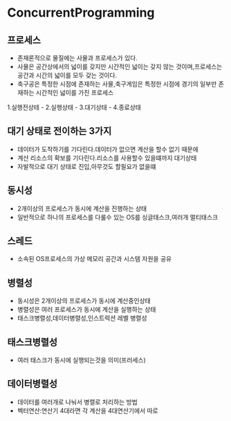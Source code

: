 # ConcurrentProgramming

## 프로세스
- 존재론적으로 물질에는 사물과 프로세스가 있다.
- 사물은 공간상에서의 넓이를 갖지만 시간적인 넓이는 갖지 않는 것이며,프로세스는 공간과 시간의 넓이를 모두 갖는 것이다.
- 축구공은 특정한 시점에 존재하는 사물,축구게임은 특정한 시점에 경기의 일부만 존재하는 시간적인 넓이를 가진 프로세스

1.실행전상테 - 2.실행상태 - 3.대기상태 - 4.종료상태
## 대기 상태로 전이하는 3가지
- 데이터가 도착하기를 기다린다.데이터가 없으면 계산을 할수 없기 때문에
- 계산 리소스의 확보를 기다린다.리소스를 사용할수 있을떄까지 대기상태
- 자발적으로 대기 상태로 진입,아무것도 할필요가 없을떄
## 동시성
- 2개이상의 프로세스가 동시에 계산을 진행하는 상태
- 일반적으로 하나의 프로세스를 다룰수 있는 OS를 싱글태스크,여러개 멀티태스크

## 스레드
- 소속된 OS프로세스의 가상 메모리 공간과 시스템 자원을 공유
## 병렬성
- 동시성은 2개이상의 프로세스가 동시에 계산중인상태
- 병렬성은 여러 프로세스가 동시에 계산을 실행하는 상태
- 태스크병렬성,데이터병렬성,인스트럭션 레벨 병렬성

## 태스크병렬성
- 여러 태스크가 동시에 실행되는것을 의미(프러세스)
## 데이터병렬성
- 데이터를 여러개로 나눠서 병렬로 처리하는 방법
- 벡터연산:연산기 4대라면 각 계산을 4대연산기에서 따로